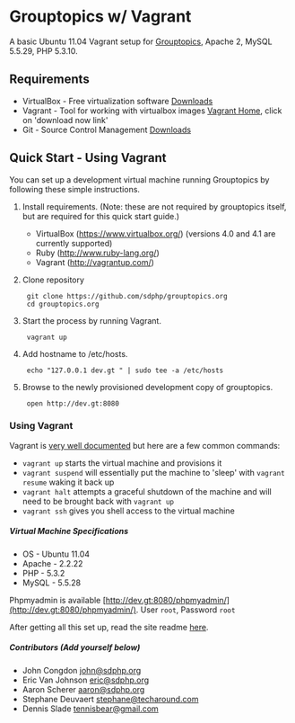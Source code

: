 # Grouptopics w/ Vagrant

A basic Ubuntu 11.04 Vagrant setup for [Grouptopics](https://github.com/sdphp/grouptopics.org), Apache 2, MySQL 5.5.29, PHP 5.3.10.

## Requirements

* VirtualBox - Free virtualization software [Downloads](https://www.virtualbox.org/wiki/Downloads)
* Vagrant - Tool for working with virtualbox images [Vagrant Home](https://www.vagrantup.com), click on 'download now link'
* Git - Source Control Management [Downloads](http://git-scm.com/downloads)

## Quick Start - Using Vagrant

You can set up a development virtual machine running Grouptopics by following these simple instructions.

1. Install requirements. (Note: these are not required by grouptopics itself, but are required for this quick start guide.)
   - VirtualBox (https://www.virtualbox.org/) (versions 4.0 and 4.1 are currently supported)
   - Ruby (http://www.ruby-lang.org/)
   - Vagrant (http://vagrantup.com/)

2. Clone repository

        git clone https://github.com/sdphp/grouptopics.org
        cd grouptopics.org

3. Start the process by running Vagrant.

        vagrant up

4. Add hostname to /etc/hosts.

        echo "127.0.0.1 dev.gt " | sudo tee -a /etc/hosts

5. Browse to the newly provisioned development copy of grouptopics.

        open http://dev.gt:8080

### Using Vagrant

Vagrant is [very well documented](http://vagrantup.com/v1/docs/index.html) but here are a few common commands:

* `vagrant up` starts the virtual machine and provisions it
* `vagrant suspend` will essentially put the machine to 'sleep' with `vagrant resume` waking it back up
* `vagrant halt` attempts a graceful shutdown of the machine and will need to be brought back with `vagrant up`
* `vagrant ssh` gives you shell access to the virtual machine


##### Virtual Machine Specifications #####

* OS     - Ubuntu 11.04
* Apache - 2.2.22
* PHP    - 5.3.2
* MySQL  - 5.5.28

Phpmyadmin is available [http://dev.gt:8080/phpmyadmin/](http://dev.gt:8080/phpmyadmin/). User `root`, Password `root`

After getting all this set up, read the site readme [here](https://github.com/sdphp/grouptopics.org/blob/master/site/README.md).

##### Contributors (Add yourself below) #####
* John Congdon <john@sdphp.org>
* Eric Van Johnson <eric@sdphp.org>
* Aaron Scherer <aaron@sdphp.org>
* Stephane Deuvaert <stephane@techaround.com>
* Dennis Slade <tennisbear@gmail.com>
